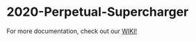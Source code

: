 # 2020-Perpetual-Supercharger

For more documentation, check out our [WIKI!](https://github.com/Team2337/2020-Perpetual-Supercharger/wiki)
